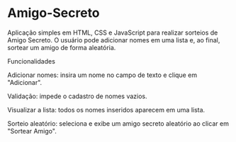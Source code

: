 # Amigo-Secreto

Aplicação simples em HTML, CSS e JavaScript para realizar sorteios de Amigo Secreto.
O usuário pode adicionar nomes em uma lista e, ao final, sortear um amigo de forma aleatória.

Funcionalidades

Adicionar nomes: insira um nome no campo de texto e clique em "Adicionar".

Validação: impede o cadastro de nomes vazios.

Visualizar a lista: todos os nomes inseridos aparecem em uma lista.

Sorteio aleatório: seleciona e exibe um amigo secreto aleatório ao clicar em "Sortear Amigo".
